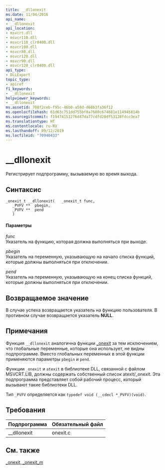 ```yaml
---
title: __dllonexit
ms.date: 11/04/2016
api_name:
- __dllonexit
api_location:
- msvcrt.dll
- msvcr110.dll
- msvcr110_clr0400.dll
- msvcr100.dll
- msvcr80.dll
- msvcr120.dll
- msvcr90.dll
- msvcr120_clr0400.dll
api_type:
- DLLExport
topic_type:
- apiref
f1_keywords:
- __dllonexit
helpviewer_keywords:
- __dllonexit
ms.assetid: 708f2ceb-f95c-46b0-a58d-d68b3fa36f12
ms.openlocfilehash: 61d63c751dd755bf8a7680c674681e114945814b
ms.sourcegitcommit: f19474151276d47da77cdfd20df53128fdcc3ea7
ms.translationtype: HT
ms.contentlocale: ru-RU
ms.lasthandoff: 09/12/2019
ms.locfileid: "70940433"
---
```

# <a name="__dllonexit"></a>__dllonexit

Регистрирует подпрограмму, вызываемую во время выхода.

## <a name="syntax"></a>Синтаксис

```
_onexit_t __dllonexit(   _onexit_t func,
   _PVFV **  pbegin,
   _PVFV **  pend
   )
```

#### <a name="parameters"></a>Параметры

*func*<br/>
Указатель на функцию, которая должна выполняться при выходе.

*pbegin*<br/>
Указатель на переменную, указывающую на начало списка функций, которые должны выполняться при отключении.

*pend*<br/>
Указатель на переменную, указывающую на конец списка функций, которые должны выполняться при отключении.

## <a name="return-value"></a>Возвращаемое значение

В случае успеха возвращается указатель на функцию пользователя. В противном случае возвращается указатель **NULL**.

## <a name="remarks"></a>Примечания

Функция `__dllonexit` аналогична функции [_onexit](../c-runtime-library/reference/onexit-onexit-m.md) за тем исключением, что глобальные переменные, которые она использует, не видны подпрограмме. Вместо глобальных переменных в этой функции применяются параметры `pbegin` и `pend`.

Функции `_onexit` и `atexit` в библиотеке DLL, связанной с файлом MSVCRT.LIB, должны содержать собственный список atexit/_onexit. Эта подпрограмма представляет собой рабочий процесс, который вызывают такие библиотеки DLL.

Тип `_PVFV` определяется как `typedef void (__cdecl *_PVFV)(void)`.

## <a name="requirements"></a>Требования

|Подпрограмма|Обязательный файл|
|-------------|-------------------|
|__dllonexit|onexit.c|

## <a name="see-also"></a>См. также

[_onexit, _onexit_m](../c-runtime-library/reference/onexit-onexit-m.md)
